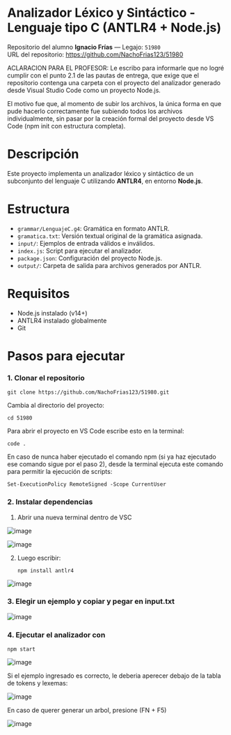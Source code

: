 # Analizador Léxico y Sintáctico - Lenguaje tipo C (ANTLR4 + Node.js)

Repositorio del alumno **Ignacio Frías** — Legajo: `51980`  
URL del repositorio: https://github.com/NachoFrias123/51980

ACLARACION PARA EL PROFESOR: Le escribo para informarle que no logré cumplir con el punto 2.1 de las pautas de entrega, que exige que el repositorio contenga una carpeta con el proyecto del analizador generado desde Visual Studio Code como un proyecto Node.js.

El motivo fue que, al momento de subir los archivos, la única forma en que pude hacerlo correctamente fue subiendo todos los archivos individualmente, sin pasar por la creación formal del proyecto desde VS Code (npm init con estructura completa).


# Descripción

Este proyecto implementa un analizador léxico y sintáctico de un subconjunto del lenguaje C utilizando **ANTLR4**, en entorno **Node.js**.


# Estructura

- `grammar/LenguajeC.g4`: Gramática en formato ANTLR.
- `gramatica.txt`: Versión textual original de la gramática asignada.
- `input/`: Ejemplos de entrada válidos e inválidos.
- `index.js`: Script para ejecutar el analizador.
- `package.json`: Configuración del proyecto Node.js.
- `output/`: Carpeta de salida para archivos generados por ANTLR.

# Requisitos

- Node.js instalado (v14+)
- ANTLR4 instalado globalmente
- Git


# Pasos para ejecutar

### 1. Clonar el repositorio

    git clone https://github.com/NachoFrias123/51980.git


Cambia al directorio del proyecto:

    cd 51980

Para abrir el proyecto en VS Code escribe esto en la terminal:

    code .

En caso de nunca haber ejecutado el comando npm (si ya haz ejecutado ese comando sigue por el paso 2), desde la terminal ejecuta este comando para permitir la ejecución de scripts:

    Set-ExecutionPolicy RemoteSigned -Scope CurrentUser

    
### 2. Instalar dependencias
1. Abrir una nueva terminal dentro de VSC

![image](https://github.com/user-attachments/assets/10d87028-78c1-4cee-ba38-ef24d0be4664)

![image](https://github.com/user-attachments/assets/b170c251-6240-43cd-aae5-91a90a219cbd)

2. Luego escribir:

       npm install antlr4

  ![image](https://github.com/user-attachments/assets/356aa9e1-32a9-4d90-9909-87d2c482c8e3)

### 3. Elegir un ejemplo y copiar y pegar en input.txt
 
![image](https://github.com/user-attachments/assets/3c7c372b-2fe7-4d81-9dab-63c64e5b4013)


### 4. Ejecutar el analizador con
    npm start
    
![image](https://github.com/user-attachments/assets/d6798548-813c-46b4-9dc4-b59b73ff0264)

Si el ejemplo ingresado es correcto, le deberia aperecer debajo de la tabla de tokens y lexemas:

![image](https://github.com/user-attachments/assets/bb60136e-74fc-4062-a23b-2e674d121808)

En caso de querer generar un arbol, presione (FN + F5)

![image](https://github.com/user-attachments/assets/a1d9e3cb-b197-4f81-80d9-6c3537289b52)

